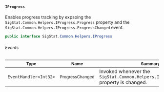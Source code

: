 #### `IProgress`

Enables progress tracking by expsoing the `SigStat.Common.Helpers.IProgress.Progress` property and the `SigStat.Common.Helpers.IProgress.ProgressChanged` event.
```csharp
public interface SigStat.Common.Helpers.IProgress

```

###### Events

| <sub>Type</sub> | <sub>Name</sub> | <sub>Summary</sub> | 
| ---- | ---- | ---- | 
| `EventHandler<Int32>` | <sub>ProgressChanged</sub> | Invoked whenever the `SigStat.Common.Helpers.IProgress.Progress` property is changed. | 


